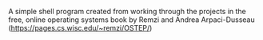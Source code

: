 A simple shell program created from working through the projects in the free, online operating systems book by Remzi and Andrea Arpaci-Dusseau (https://pages.cs.wisc.edu/~remzi/OSTEP/)
